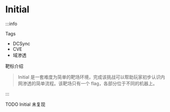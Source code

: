# Initial

:::info

Tags

- DCSync
- CVE
- 域渗透

靶标介绍

> Initial 是一套难度为简单的靶场环境，完成该挑战可以帮助玩家初步认识内网渗透的简单流程。该靶场只有一个 flag，各部分位于不同的机器上。

:::

TODO Initial 未复现
